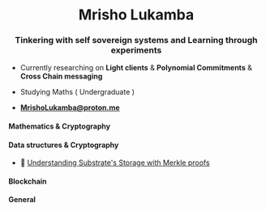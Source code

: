 <h1 align="center">Mrisho Lukamba</h1>
<h3 align="center"> Tinkering with self sovereign systems and Learning through experiments</h4>

- Currently researching on **Light clients** & **Polynomial Commitments** & **Cross Chain messaging**
- Studying Maths ( Undergraduate )

- **MrishoLukamba@proton.me**


<h4>Mathematics & Cryptography</h4>

<h4>Data structures & Cryptography</h4>

- 📄 [Understanding Substrate's Storage with Merkle proofs](https://mrisho-lukamba.notion.site/Understanding-substrate-storage-with-merkle-proofs-34346a35b713463eb43c7939401f0f7b)

<h4>Blockchain</h4>

<h4>General</h4>





